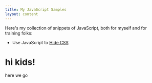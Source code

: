 ```yaml
---
title: My JavaScript Samples
layout: content
---
```

Here's my collection of snippets of JavaScript, both for myself and for training folks:
-  Use JavaScript to [Hide CSS](hide-css/index.html)

# hi kids!

here we go
